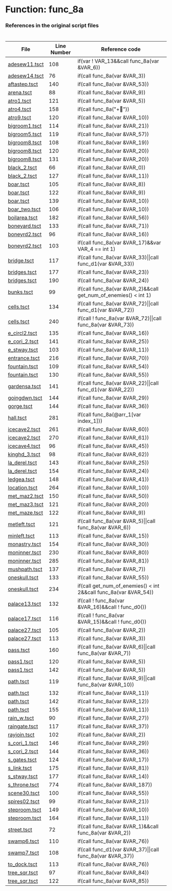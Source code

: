 # Function: func_8a
### References in the original script files

#

| File | Line Number | Reference code |
| --- | --- | --- |
| [adesew11.tsct](../../../out/adesew11.tsct#L108) | 108 | if(var ! VAR_13&&call func_8a(var &VAR_6)) |
| [adesew14.tsct](../../../out/adesew14.tsct#L76) | 76 | if(call func_8a(var &VAR_3)) |
| [aftastep.tsct](../../../out/aftastep.tsct#L140) | 140 | if(call func_8a(var &VAR_53)) |
| [arena.tsct](../../../out/arena.tsct#L88) | 88 | if(call func_8a(var &VAR_9)) |
| [atro1.tsct](../../../out/atro1.tsct#L121) | 121 | if(call func_8a(var &VAR_5)) |
| [atro4.tsct](../../../out/atro4.tsct#L158) | 158 | if(call func_8a("+")) |
| [atro9.tsct](../../../out/atro9.tsct#L120) | 120 | if(call func_8a(var &VAR_10)) |
| [bigroom1.tsct](../../../out/bigroom1.tsct#L114) | 114 | if(call func_8a(var &VAR_21)) |
| [bigroom5.tsct](../../../out/bigroom5.tsct#L119) | 119 | if(call func_8a(var &VAR_57)) |
| [bigroom8.tsct](../../../out/bigroom8.tsct#L108) | 108 | if(call func_8a(var &VAR_19)) |
| [bigroom8.tsct](../../../out/bigroom8.tsct#L120) | 120 | if(call func_8a(var &VAR_20)) |
| [bigroom8.tsct](../../../out/bigroom8.tsct#L131) | 131 | if(call func_8a(var &VAR_20)) |
| [black_2.tsct](../../../out/black_2.tsct#L66) | 66 | if(call func_8a(var &VAR_0)) |
| [black_2.tsct](../../../out/black_2.tsct#L127) | 127 | if(call func_8a(var &VAR_11)) |
| [boar.tsct](../../../out/boar.tsct#L105) | 105 | if(call func_8a(var &VAR_8)) |
| [boar.tsct](../../../out/boar.tsct#L122) | 122 | if(call func_8a(var &VAR_9)) |
| [boar.tsct](../../../out/boar.tsct#L139) | 139 | if(call func_8a(var &VAR_10)) |
| [boar_two.tsct](../../../out/boar_two.tsct#L106) | 106 | if(call func_8a(var &VAR_10)) |
| [boilarea.tsct](../../../out/boilarea.tsct#L182) | 182 | if(call func_8a(var &VAR_56)) |
| [boneyard.tsct](../../../out/boneyard.tsct#L133) | 133 | if(call func_8a(var &VAR_71)) |
| [boneyrd2.tsct](../../../out/boneyrd2.tsct#L96) | 96 | if(call func_8a(var &VAR_16)) |
| [boneyrd2.tsct](../../../out/boneyrd2.tsct#L103) | 103 | if(call func_8a(var &VAR_17)&&var VAR_4 == int 1) |
| [bridge.tsct](../../../out/bridge.tsct#L117) | 117 | if(call func_8a(var &VAR_33)\|\|call func_d1(var &VAR_33)) |
| [bridges.tsct](../../../out/bridges.tsct#L177) | 177 | if(call func_8a(var &VAR_23)) |
| [bridges.tsct](../../../out/bridges.tsct#L190) | 190 | if(call func_8a(var &VAR_24)) |
| [bunks.tsct](../../../out/bunks.tsct#L99) | 99 | if(call func_8a(var &VAR_2)&&call get_num_of_enemies() < int 1) |
| [cells.tsct](../../../out/cells.tsct#L134) | 134 | if(call func_8a(var &VAR_72)\|\|call func_d1(var &VAR_72)) |
| [cells.tsct](../../../out/cells.tsct#L240) | 240 | if(call ! func_8a(var &VAR_72)\|\|call func_8a(var &VAR_73)) |
| [e_circl2.tsct](../../../out/e_circl2.tsct#L135) | 135 | if(call func_8a(var &VAR_16)) |
| [e_cori_2.tsct](../../../out/e_cori_2.tsct#L141) | 141 | if(call func_8a(var &VAR_25)) |
| [e_stway.tsct](../../../out/e_stway.tsct#L103) | 103 | if(call func_8a(var &VAR_11)) |
| [entrance.tsct](../../../out/entrance.tsct#L216) | 216 | if(call func_8a(var &VAR_70)) |
| [fountain.tsct](../../../out/fountain.tsct#L109) | 109 | if(call func_8a(var &VAR_54)) |
| [fountain.tsct](../../../out/fountain.tsct#L130) | 130 | if(call func_8a(var &VAR_55)) |
| [gardensa.tsct](../../../out/gardensa.tsct#L141) | 141 | if(call func_8a(var &VAR_22)\|\|call func_d1(var &VAR_22)) |
| [goingdwn.tsct](../../../out/goingdwn.tsct#L144) | 144 | if(call func_8a(var &VAR_29)) |
| [gorge.tsct](../../../out/gorge.tsct#L144) | 144 | if(call func_8a(var &VAR_36)) |
| [hall.tsct](../../../out/hall.tsct#L281) | 281 | if(call func_8a(@arr_1[var index_1])) |
| [icecave2.tsct](../../../out/icecave2.tsct#L261) | 261 | if(call func_8a(var &VAR_60)) |
| [icecave2.tsct](../../../out/icecave2.tsct#L270) | 270 | if(call func_8a(var &VAR_61)) |
| [icecave4.tsct](../../../out/icecave4.tsct#L96) | 96 | if(call func_8a(var &VAR_45)) |
| [kinghd_3.tsct](../../../out/kinghd_3.tsct#L98) | 98 | if(call func_8a(var &VAR_62)) |
| [la_derel.tsct](../../../out/la_derel.tsct#L143) | 143 | if(call func_8a(var &VAR_25)) |
| [la_derel.tsct](../../../out/la_derel.tsct#L154) | 154 | if(call func_8a(var &VAR_24)) |
| [ledgea.tsct](../../../out/ledgea.tsct#L148) | 148 | if(call func_8a(var &VAR_41)) |
| [location.tsct](../../../out/location.tsct#L264) | 264 | if(call func_8a(var &VAR_10)) |
| [met_maz2.tsct](../../../out/met_maz2.tsct#L150) | 150 | if(call func_8a(var &VAR_50)) |
| [met_maz3.tsct](../../../out/met_maz3.tsct#L121) | 121 | if(call func_8a(var &VAR_20)) |
| [met_maze.tsct](../../../out/met_maze.tsct#L122) | 122 | if(call func_8a(var &VAR_9)) |
| [metleft.tsct](../../../out/metleft.tsct#L121) | 121 | if(call func_8a(var &VAR_5)\|\|call func_8a(var &VAR_6)) |
| [minleft.tsct](../../../out/minleft.tsct#L113) | 113 | if(call func_8a(var &VAR_15)) |
| [monastry.tsct](../../../out/monastry.tsct#L154) | 154 | if(call func_8a(var &VAR_30)) |
| [moninner.tsct](../../../out/moninner.tsct#L230) | 230 | if(call func_8a(var &VAR_80)) |
| [moninner.tsct](../../../out/moninner.tsct#L285) | 285 | if(call func_8a(var &VAR_81)) |
| [mushpath.tsct](../../../out/mushpath.tsct#L137) | 137 | if(call func_8a(var &VAR_7)) |
| [oneskull.tsct](../../../out/oneskull.tsct#L133) | 133 | if(call func_8a(var &VAR_55)) |
| [oneskull.tsct](../../../out/oneskull.tsct#L234) | 234 | if(call get_num_of_enemies() < int 2&&call func_8a(var &VAR_54)) |
| [palace13.tsct](../../../out/palace13.tsct#L132) | 132 | if(call ! func_8a(var &VAR_16)&&call ! func_d0()) |
| [palace17.tsct](../../../out/palace17.tsct#L116) | 116 | if(call ! func_8a(var &VAR_15)&&call ! func_d0()) |
| [palace27.tsct](../../../out/palace27.tsct#L105) | 105 | if(call func_8a(var &VAR_2)) |
| [palace27.tsct](../../../out/palace27.tsct#L113) | 113 | if(call func_8a(var &VAR_3)) |
| [pass.tsct](../../../out/pass.tsct#L160) | 160 | if(call func_8a(var &VAR_6)\|\|call func_8a(var &VAR_7)) |
| [pass1.tsct](../../../out/pass1.tsct#L120) | 120 | if(call func_8a(var &VAR_5)) |
| [pass1.tsct](../../../out/pass1.tsct#L142) | 142 | if(call func_8a(var &VAR_5)) |
| [path.tsct](../../../out/path.tsct#L119) | 119 | if(call func_8a(var &VAR_9)\|\|call func_8a(var &VAR_10)) |
| [path.tsct](../../../out/path.tsct#L132) | 132 | if(call func_8a(var &VAR_11)) |
| [path.tsct](../../../out/path.tsct#L142) | 142 | if(call func_8a(var &VAR_12)) |
| [path.tsct](../../../out/path.tsct#L155) | 155 | if(call func_8a(var &VAR_11)) |
| [rain_w.tsct](../../../out/rain_w.tsct#L90) | 90 | if(call func_8a(var &VAR_27)) |
| [raingate.tsct](../../../out/raingate.tsct#L117) | 117 | if(call func_8a(var &VAR_37)) |
| [rayjoin.tsct](../../../out/rayjoin.tsct#L102) | 102 | if(call func_8a(var &VAR_2)) |
| [s_cori_1.tsct](../../../out/s_cori_1.tsct#L146) | 146 | if(call func_8a(var &VAR_29)) |
| [s_cori_2.tsct](../../../out/s_cori_2.tsct#L144) | 144 | if(call func_8a(var &VAR_36)) |
| [s_gates.tsct](../../../out/s_gates.tsct#L124) | 124 | if(call func_8a(var &VAR_17)) |
| [s_link.tsct](../../../out/s_link.tsct#L175) | 175 | if(call func_8a(var &VAR_81)) |
| [s_stway.tsct](../../../out/s_stway.tsct#L177) | 177 | if(call func_8a(var &VAR_14)) |
| [s_throne.tsct](../../../out/s_throne.tsct#L774) | 774 | if(call func_8a(var &VAR_187)) |
| [scene30.tsct](../../../out/scene30.tsct#L100) | 100 | if(call func_8a(var &VAR_55)) |
| [spires02.tsct](../../../out/spires02.tsct#L99) | 99 | if(call func_8a(var &VAR_21)) |
| [steproom.tsct](../../../out/steproom.tsct#L149) | 149 | if(call func_8a(var &VAR_10)) |
| [steproom.tsct](../../../out/steproom.tsct#L164) | 164 | if(call func_8a(var &VAR_11)) |
| [street.tsct](../../../out/street.tsct#L72) | 72 | if(call func_8a(var &VAR_1)&&call func_8a(var &VAR_2)) |
| [swamp6.tsct](../../../out/swamp6.tsct#L110) | 110 | if(call func_8a(var &VAR_76)) |
| [swamp7.tsct](../../../out/swamp7.tsct#L108) | 108 | if(call func_d1(var &VAR_37)\|\|call func_8a(var &VAR_37)) |
| [to_dock.tsct](../../../out/to_dock.tsct#L113) | 113 | if(call func_8a(var &VAR_76)) |
| [tree_sqr.tsct](../../../out/tree_sqr.tsct#L97) | 97 | if(call func_8a(var &VAR_84)) |
| [tree_sqr.tsct](../../../out/tree_sqr.tsct#L122) | 122 | if(call func_8a(var &VAR_85)) |

